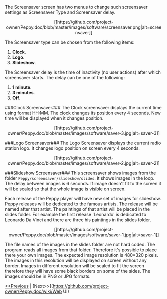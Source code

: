 The Screensaver screen has two menus to change such screensaver settings as Screensaver Type and Screensaver delay. 
<p align="center">
[[https://github.com/project-owner/Peppy.doc/blob/master/images/software/screensaver.png|alt=screensaver]]
</p>
The Screensaver type can be chosen from the following items:

1. **Clock**.
2. **Logo**.
3. **Slideshow**.

The Screensaver delay is the time of inactivity (no user actions) after which screensaver starts. The delay can be one of the following:

1. **1 minute**.
2. **3 minutes**.
3. **Off**.

###Clock Screensaver###
The Clock screensaver displays the current time using format HH:MM. The clock changes its position every 4 seconds. New time will be displayed when it changes position.
<p align="center">
[[https://github.com/project-owner/Peppy.doc/blob/master/images/software/saver-3.jpg|alt=saver-3]]
</p>

###Logo Screensaver###
The Logo Screensaver displays the current radio station logo. It changes logo position on screen every 4 seconds.
<p align="center">
[[https://github.com/project-owner/Peppy.doc/blob/master/images/software/saver-2.jpg|alt=saver-2]]
</p>

###Slideshow Screensaver###
This screensaver shows images from the folder ```Peppy/screensaver/slideshow/slides```. It shows images in the loop. The delay between images is 6 seconds. If image doesn't fit to the screen it will be scaled so that the whole image is visible on screen.

Each release of the Peppy player will have new set of images for slideshow. Peppy releases will be dedicated to the famous artists. The release will be named after that artist. The paintings of that artist will be placed in the slides folder. For example the first release 'Leonardo' is dedicated to Leonardo Da Vinci and there are three his paintings in the slides folder.
<p align="center">
[[https://github.com/project-owner/Peppy.doc/blob/master/images/software/saver-1.jpg|alt=saver-1]]
</p>
The file names of the images in the slides folder are not hard coded. The program reads all images from that folder. Therefore it's possible to place there your own images. The expected image resolution is 480*320 pixels. The images in this resolution will be displayed on screen without any border. Images in different resolution will be scaled to fit the screen therefore they will have some black borders on some of the sides. The images should be in PNG or JPG formats.

[<<Previous](https://github.com/project-owner/Peppy.doc/wiki/Language) | [Next>>](https://github.com/project-owner/Peppy.doc/wiki/Web UI)

